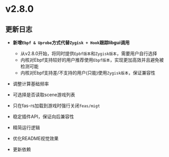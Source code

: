 # v2.8.0

## 更新日志

- **新增`Ebpf & Uprobe`方式代替`Zygisk + Hook`跟踪libgui调用**

  - 从v2.8.0开始，将同时提供`Epbf版本`和`Zygisk版本`，需要用户自行选择
  - 内核对Ebpf支持较好的用户推荐使用`Ebpf版本`，实现更加高效并且避免被检测可能
  - 内核对Ebpf支持差/不支持的用户(只能)使用`Zygisk版本`，保证兼容性

- 调整计算基础频率
- 可选择是否读取scene游戏列表
- 只在fas-rs加载到游戏时强行关闭`feas/migt`
- 稳定插件API，保证向后兼容性
- 精简运行逻辑
- 优化README视觉效果
- 更新依赖
